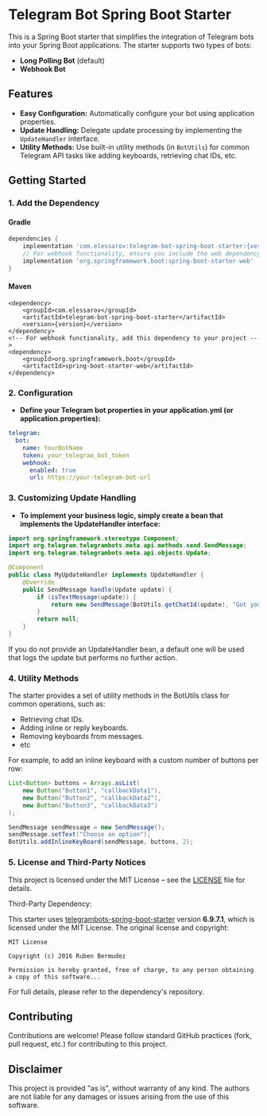 # Telegram Bot Spring Boot Starter

This is a Spring Boot starter that simplifies the integration of Telegram bots into your Spring Boot applications. The starter supports two types of bots:
- **Long Polling Bot** (default)
- **Webhook Bot**

## Features

- **Easy Configuration:** Automatically configure your bot using application properties.
- **Update Handling:** Delegate update processing by implementing the `UpdateHandler` interface.
- **Utility Methods:** Use built-in utility methods (in `BotUtils`) for common Telegram API tasks like adding keyboards, retrieving chat IDs, etc.

## Getting Started

### 1. Add the Dependency

#### Gradle
```groovy
dependencies {
    implementation 'com.elessarov:telegram-bot-spring-boot-starter:{version}'
    // For webhook functionality, ensure you include the web dependency in your project:
    implementation 'org.springframework.boot:spring-boot-starter-web'
}
```

#### Maven 
```maven
<dependency>
    <groupId>com.elessarov</groupId>
    <artifactId>telegram-bot-spring-boot-starter</artifactId>
    <version>{version}</version>
</dependency>
<!-- For webhook functionality, add this dependency to your project -->
<dependency>
    <groupId>org.springframework.boot</groupId>
    <artifactId>spring-boot-starter-web</artifactId>
</dependency>
```

### 2. Configuration
- **Define your Telegram bot properties in your application.yml (or application.properties):**
```yaml
telegram:
  bot:
    name: YourBotName
    token: your_telegram_bot_token
    webhook:
      enabled: true
      url: https://your-telegram-bot-url

```

### 3. Customizing Update Handling
- **To implement your business logic, simply create a bean that implements the UpdateHandler interface:**
```java
import org.springframework.stereotype.Component;
import org.telegram.telegrambots.meta.api.methods.send.SendMessage;
import org.telegram.telegrambots.meta.api.objects.Update;

@Component
public class MyUpdateHandler implements UpdateHandler {
    @Override
    public SendMessage handle(Update update) {
        if (isTextMessage(update)) {
            return new SendMessage(BotUtils.getChatId(update), "Got you message - '%s'".formatted(update.getMessage().getText()));
        }
        return null;
    }
}
```
If you do not provide an UpdateHandler bean, a default one will be used that logs the update but performs no further action.

### 4. Utility Methods
The starter provides a set of utility methods in the BotUtils class for common operations, such as:
* Retrieving chat IDs.
* Adding inline or reply keyboards.
* Removing keyboards from messages.
* etc

For example, to add an inline keyboard with a custom number of buttons per row:
```java
List<Button> buttons = Arrays.asList(
    new Button("Button1", "callbackData1"),
    new Button("Button2", "callbackData2"),
    new Button("Button3", "callbackData3")
);

SendMessage sendMessage = new SendMessage();
sendMessage.setText("Choose an option");
BotUtils.addInlineKeyBoard(sendMessage, buttons, 2);
```

### 5. License and Third-Party Notices
This project is licensed under the MIT License – see the [LICENSE](LICENSE.md) file for details.

Third-Party Dependency:

This starter uses [telegrambots-spring-boot-starter](https://github.com/rubenlagus/TelegramBots)  version **6.9.7.1**, which is licensed under the MIT License. The original license and copyright:
```
MIT License

Copyright (c) 2016 Ruben Bermudez

Permission is hereby granted, free of charge, to any person obtaining a copy of this software...
```
For full details, please refer to the dependency's repository.

## Contributing
Contributions are welcome! Please follow standard GitHub practices (fork, pull request, etc.) for contributing to this project.

## Disclaimer
This project is provided "as is", without warranty of any kind. The authors are not liable for any damages or issues arising from the use of this software.